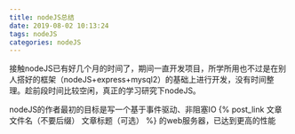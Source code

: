 ```yaml
---
title: nodeJS总结
date: 2019-08-02 10:13:24
tags: nodeJS
categories: nodeJS
---
```


  接触nodeJS已有好几个月的时间了，期间一直开发项目，所学所用也不过是在别人搭好的框架（nodeJS+express+mysql2）的基础上进行开发，没有时间整理。趁前段时间比较空闲，真正的学习研究下nodeJS。
  
  nodeJS的作者最初的目标是写一个基于事件驱动、非阻塞IO {% post_link 文章文件名（不要后缀） 文章标题（可选） %} 的web服务器，已达到更高的性能
  





